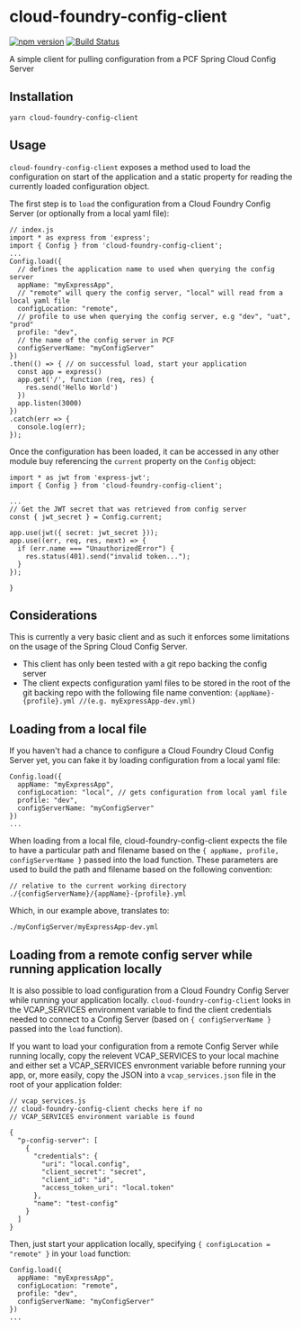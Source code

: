 # cloud-foundry-config-client 
[![npm version](https://badge.fury.io/js/cloud-foundry-config-client.svg)](https://badge.fury.io/js/cloud-foundry-config-client)
[![Build Status](https://travis-ci.org/adamkl/cloud-foundry-config-client.svg?branch=master)](https://travis-ci.org/adamkl/cloud-foundry-config-client)

A simple client for pulling configuration from a PCF Spring Cloud Config Server

## Installation

```
yarn cloud-foundry-config-client
```

## Usage

`cloud-foundry-config-client` exposes a method used to load the configuration on start of the application and a static property for reading the currently loaded configuration object.

The first step is to `load` the configuration from a Cloud Foundry Config Server (or optionally from a local yaml file):

```
// index.js
import * as express from 'express';
import { Config } from 'cloud-foundry-config-client';
...
Config.load({
  // defines the application name to used when querying the config server
  appName: "myExpressApp",  
  // "remote" will query the config server, "local" will read from a local yaml file
  configLocation: "remote",  
  // profile to use when querying the config server, e.g "dev", "uat", "prod"
  profile: "dev",
  // the name of the config server in PCF
  configServerName: "myConfigServer"
})
.then(() => { // on successful load, start your application
  const app = express()
  app.get('/', function (req, res) {
    res.send('Hello World')
  })
  app.listen(3000)
})
.catch(err => {
  console.log(err);
});
```

Once the configuration has been loaded, it can be accessed in any other module buy referencing the `current` property on the `Config` object:

```
import * as jwt from 'express-jwt';
import { Config } from 'cloud-foundry-config-client';

...
// Get the JWT secret that was retrieved from config server
const { jwt_secret } = Config.current;

app.use(jwt({ secret: jwt_secret }));
app.use((err, req, res, next) => {
  if (err.name === "UnauthorizedError") {
    res.status(401).send("invalid token...");
  }
});

}
```

## Considerations

This is currently a very basic client and as such it enforces some limitations on the usage of the Spring Cloud Config Server.

* This client has only been tested with a git repo backing the config server
* The client expects configuration yaml files to be stored in the root of the git backing repo with the following file name convention: `{appName}-{profile}.yml //(e.g. myExpressApp-dev.yml)`

## Loading from a local file

If you haven't had a chance to configure a Cloud Foundry Cloud Config Server yet, you can fake it by loading configuration from a local yaml file:

```
Config.load({
  appName: "myExpressApp",  
  configLocation: "local", // gets configuration from local yaml file
  profile: "dev",
  configServerName: "myConfigServer"
})
...
```

When loading from a local file, cloud-foundry-config-client expects the file to have a particular path and filename based on the `{ appName, profile, configServerName }` passed into the load function. These parameters are used to build the path and filename based on the following convention:

```
// relative to the current working directory
./{configServerName}/{appName}-{profile}.yml
```

Which, in our example above, translates to:

```
./myConfigServer/myExpressApp-dev.yml
```

## Loading from a remote config server while running application locally

It is also possible to load configuration from a Cloud Foundry Config Server while running your application locally. `cloud-foundry-config-client` looks in the VCAP_SERVICES environment variable to find the client credentials needed to connect to a Config Server (based on `{ configServerName }` passed into the `load` function).

If you want to load your configuration from a remote Config Server while running locally, copy the relevent VCAP_SERVICES to your local machine and either set a VCAP_SERVICES envronment variable before running your app, or, more easily, copy the JSON into a `vcap_services.json` file in the root of your application folder:

```
// vcap_services.js
// cloud-foundry-config-client checks here if no
// VCAP_SERVICES environment variable is found

{
  "p-config-server": [
    {
      "credentials": {
        "uri": "local.config",
        "client_secret": "secret",
        "client_id": "id",
        "access_token_uri": "local.token"
      },
      "name": "test-config"
    }
  ]
}
```

Then, just start your application locally, specifying `{ configLocation = "remote" }` in your `load` function:

```
Config.load({
  appName: "myExpressApp",  
  configLocation: "remote",
  profile: "dev",
  configServerName: "myConfigServer"
})
...
```
